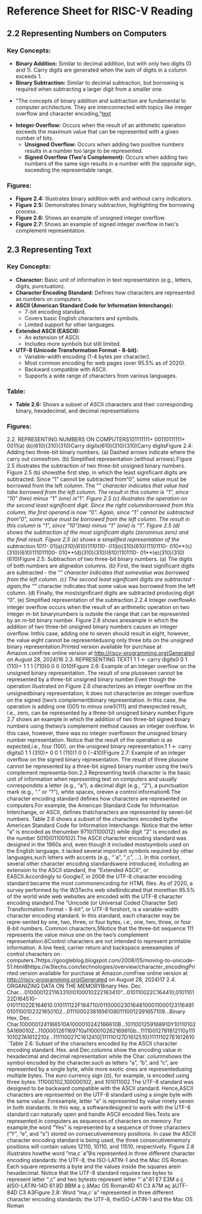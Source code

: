# Reference Sheet for RISC-V Reading

## 2.2 Representing Numbers on Computers

### Key Concepts:

*   **Binary Addition:** Similar to decimal addition, but with only two digits (0 and 1). Carry digits are generated when the sum of digits in a column exceeds 1.
*   **Binary Subtraction:** Similar to decimal subtraction, but borrowing is required when subtracting a larger digit from a smaller one.

- "The concepts of binary addition and subtraction are fundamental to computer architecture. They are interconnected with topics like integer overflow and character encoding,"[text](binary-arithmetic-reflecton.md)



*   **Integer Overflow:** Occurs when the result of an arithmetic operation exceeds the maximum value that can be represented with a given number of bits.
    *   **Unsigned Overflow:** Occurs when adding two positive numbers results in a number too large to be represented.
    *   **Signed Overflow (Two's Complement):** Occurs when adding two numbers of the same sign results in a number with the opposite sign, exceeding the representable range.

### Figures:

*   **Figure 2.4:** Illustrates binary addition with and without carry indicators.
*   **Figure 2.5:** Demonstrates binary subtraction, highlighting the borrowing process.
*   **Figure 2.6:** Shows an example of unsigned integer overflow.
*   **Figure 2.7:** Shows an example of signed integer overflow in two's complement representation.

## 2.3 Representing Text

### Key Concepts:

*   **Character:** Basic unit of information in text representation (e.g., letters, digits, punctuation).
*   **Character Encoding Standard:** Defines how characters are represented as numbers on computers.
*   **ASCII (American Standard Code for Information Interchange):**
    *   7-bit encoding standard.
    *   Covers basic English characters and symbols.
    *   Limited support for other languages.
*   **Extended ASCII (EASCII):**
    *   An extension of ASCII.
    *   Includes more symbols but still limited.
*   **UTF-8 (Unicode Transformation Format - 8-bit):**
    *   Variable-width encoding (1-4 bytes per character).
    *   Most common encoding for web pages (over 95.5% as of 2020).
    *   Backward compatible with ASCII.
    *   Supports a wide range of characters from various languages.

### Table:

*   **Table 2.6:** Shows a subset of ASCII characters and their corresponding binary, hexadecimal, and decimal representations.

### Figures:
2.2. REPRESENTING NUMBERS ON COMPUTERS101111111+ 00110111111+ 0011(a) (b)(610)(310)(310)Carry digits(610)(310)(310)Carry digitsFigure 2.4: Adding two three-bit binary numbers. (a) Dashed arrows indicate where the carry out comesfrom. (b) Simpliﬁed representation (without arrows).Figure 2.5 illustrates the subtraction of two three-bit unsigned binary numbers. Figure 2.5 (b) showsthe ﬁrst step, in which the least signiﬁcant digits are subtracted. Since “1” cannot be subtracted from“0”, some value must be borrowed from the left column. The “*” character indicates that value had tobe borrowed from the left column. The result in this column is “1”, since “10” (two) minus “1” (one) is“1”. Figure 2.5 (c) illustrates the operation on the second least signiﬁcant digit. Since the right columnborrowed from this column, the ﬁrst operand is now “0”. Again, since “1” cannot be subtracted from“0”, some value must be borrowed from the left column. The result in this column is “1”, since “10”(two) minus “1” (one) is “1”. Figure 2.5 (d) shows the subtraction of the most signiﬁcant digits (zerominus zero) and the ﬁnal result. Figure 2.5 (e) shows a simpliﬁed representation of the subtraction.1011- 01(a)(310)(610)1110110- 01*(b)(310)(610)11101110- 010**(c)(310)(610)111011100- 010**(d)(310)(310)(610)1101110- 01**(e)(310)(310)(610)Figure 2.5: Subtraction of two three-bit binary numbers. (a) The digits of both numbers are alignedon columns. (b) First, the least signiﬁcant digits are subtracted - the “*” character indicates that somevalue was borrowed from the left column. (c) The second least signiﬁcant digits are subtracted - again,the “*” character indicates that some value was borrowed from the left column. (d) Finally, the mostsigniﬁcant digits are subtracted producing digit “0”. (e) Simpliﬁed representation of the subtraction.2.2.4 Integer overﬂowAn integer overﬂow occurs when the result of an arithmetic operation on two integer m-bit binarynumbers is outside the range that can be represented by an m-bit binary number. Figure 2.6 shows anexample in which the addition of two three-bit unsigned binary numbers causes an integer overﬂow. Inthis case, adding one to seven should result in eight, however, the value eight cannot be representedusing only three bits on the unsigned binary representation.Printed version available for purchase at Amazon.comFree online version at http://riscv-programming.org(Generated on August 28, 2024)16
2.3. REPRESENTING TEXT1 1 1 ← carry digits0 0 1 (110)+ 1 1 1 (710)0 0 0 (010)Figure 2.6: Example of an integer overﬂow on the unsigned binary representation. The result of one plusseven cannot be represented by a three-bit unsigned binary number.Even though the operation illustrated on Figure 2.6 characterizes an integer overﬂow on the unsignedbinary representation, it does not characterize an integer overﬂow on the signed (two’s complement)binary representation. In this case, the operation is adding one (001) to minus one5(111) and theexpected result, i.e., zero, can be represented by a three-bit unsigned binary number.Figure 2.7 shows an example in which the addition of two three-bit signed binary numbers using thetwo’s complement method causes an integer overﬂow. In this case, however, there was no integer overﬂowon the unsigned binary number representation. Notice that the result of the operation is as expected,i.e., four (100), on the unsigned binary representation.1 1 ← carry digits0 1 1 (310)+ 0 0 1 (110)1 0 0 (−410)Figure 2.7: Example of an integer overﬂow on the signed binary representation. The result of three plusone cannot be represented by a three-bit signed binary number using the two’s complement representa-tion.2.3 Representing textA character is the basic unit of information when representing text on computers and usually correspondsto a letter (e.g., “a”), a decimal digit (e.g., “2”), a punctuation mark (e.g., “.” or “?”), white spaces, oreven a control information6.The character encoding standard deﬁnes how characters are represented on computers.For example, the American Standard Code for Information Interchange, or ASCII, deﬁnes thatcharacters are represented by seven-bit numbers. Table 2.6 shows a subset of the characters encoded bythe American Standard Code for Information Interchange. Notice that the letter “a” is encoded as thenumber 9710(1100012) while digit “2” is encoded as the number 5010(01100102).The ASCII character encoding standard was designed in the 1960s and, even though it included mostsymbols used on the English language, it lacked several important symbols required by other languages,such letters with accents (e.g., “´a”, “¸c”, ...). In this context, several other character encoding standardswere introduced, including an extension to the ASCII standard, the “Extended ASCII”, or EASCII.Accordingly to Google7, in 2008 the UTF-8 character encoding standard became the most commonencoding for HTML ﬁles. As of 2020, a survey performed by the W3Techs web site8indicated that morethan 95.5% of the world wide web websites are encoded with the UTF-8 character encoding standard.The “Unicode (or Universal Coded Character Set) Transformation Format - 8-bit”, or UTF-8 forshort, is a variable-width character encoding standard. In this standard, each character may be repre-sented by one, two, three, or four bytes, i.e., one, two, three, or four 8-bit numbers. Common characters,5Notice that the three-bit sequence 111 represents the value minus one on the two’s complement representation.6Control characters are not intended to represent printable information. A line feed, carrier return and backspace areexamples of control characters on computers.7https://googleblog.blogspot.com/2008/05/moving-to-unicode-51.html8https://w3techs.com/technologies/overview/character_encodingPrinted version available for purchase at Amazon.comFree online version at http://riscv-programming.org(Generated on August 28, 2024)17
2.4. ORGANIZING DATA ON THE MEMORYBinary Hex. Dec. Char....0100001221163310!0100010222163410”...010110022C164410,010110122D164510-010111022E164610.010111122F164710/011000023016481000110001231164910101100102321650102...0111000238165610801110012391657109...Binary Hex. Dec. Char.1000001241166510A1000010242166610B...1011001259168910Y101101025A169010Z...1100001261169710a1100010262169810b...11110012791612110y111101027A1612210z...111110027C1612410|111110127D1612510}111111027E1612610˜Table 2.6: Subset of the characters encoded by the ASCII character encoding standard. Hex. and Dec.columns show the encoding value in hexadecimal and decimal representation while the Char. columnshows the symbol encoded by the character.such as letters “a”, “b”, and “c”, are represented by a single byte, while more exotic ones are representedusing multiple bytes. The euro currency sign (¤), for example, is encoded using three bytes: 111000102,100000102, and 101011002.The UTF-8 standard was designed to be backward compatible with the ASCII standard. Hence,ASCII characters are represented on the UTF-8 standard using a single byte with the same value. Forexample, letter “a” is represented by value ninety seven in both standards. In this way, a softwaredesigned to work with the UTF-8 standard can naturally open and handle ASCII encoded ﬁles.Texts are represented in computers as sequences of characters on memory. For example,the word “Yes” is represented by a sequence of three characters (“Y”, “e”, and “s”) stored on consecutivememory positions. In case the ASCII character encoding standard is being used, the three consecutivememory positions will contain values 12110, 10110, and 11510, respectively. Figure 2.8 illustrates howthe word “ma¸c˜a”9is represented in three diﬀerent character encoding standards: the UTF-8, the ISO-LATIN-1 and the Mac OS Roman. Each square represents a byte and the values inside the squares arein hexadecimal. Notice that the UTF-8 standard requires two bytes to represent letter “¸c” and two bytesto represent letter “˜a”.61 E7 E3M a ç ãISO-LATIN-14D 61 8D 8BM a ç ãMac OS Roman4D 61 C3 A7M aç ãUTF-84D C3 A3Figure 2.8: Word “ma¸c˜a” represented in three diﬀerent character encoding standards: the UTF-8, theISO-LATIN-1 and the Mac OS Roman